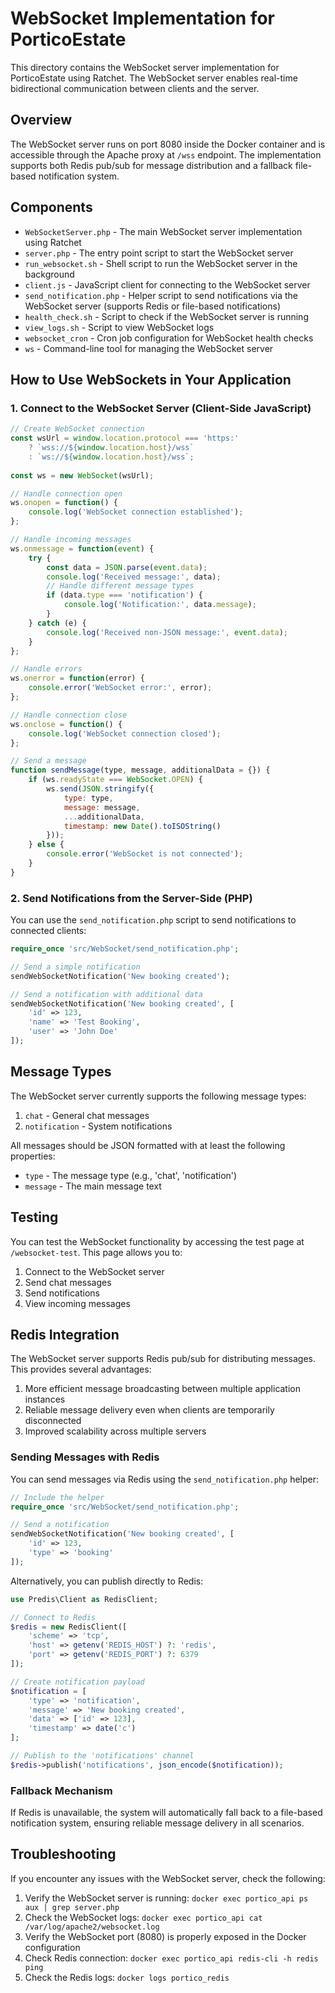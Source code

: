 # WebSocket Implementation for PorticoEstate

This directory contains the WebSocket server implementation for PorticoEstate using Ratchet. The WebSocket server enables real-time bidirectional communication between clients and the server.

## Overview

The WebSocket server runs on port 8080 inside the Docker container and is accessible through the Apache proxy at `/wss` endpoint. The implementation supports both Redis pub/sub for message distribution and a fallback file-based notification system.

## Components

- `WebSocketServer.php` - The main WebSocket server implementation using Ratchet
- `server.php` - The entry point script to start the WebSocket server
- `run_websocket.sh` - Shell script to run the WebSocket server in the background
- `client.js` - JavaScript client for connecting to the WebSocket server
- `send_notification.php` - Helper script to send notifications via the WebSocket server (supports Redis or file-based notifications)
- `health_check.sh` - Script to check if the WebSocket server is running
- `view_logs.sh` - Script to view WebSocket logs
- `websocket_cron` - Cron job configuration for WebSocket health checks
- `ws` - Command-line tool for managing the WebSocket server

## How to Use WebSockets in Your Application

### 1. Connect to the WebSocket Server (Client-Side JavaScript)

```javascript
// Create WebSocket connection
const wsUrl = window.location.protocol === 'https:' 
    ? `wss://${window.location.host}/wss` 
    : `ws://${window.location.host}/wss`;
    
const ws = new WebSocket(wsUrl);

// Handle connection open
ws.onopen = function() {
    console.log('WebSocket connection established');
};

// Handle incoming messages
ws.onmessage = function(event) {
    try {
        const data = JSON.parse(event.data);
        console.log('Received message:', data);
        // Handle different message types
        if (data.type === 'notification') {
            console.log('Notification:', data.message);
        }
    } catch (e) {
        console.log('Received non-JSON message:', event.data);
    }
};

// Handle errors
ws.onerror = function(error) {
    console.error('WebSocket error:', error);
};

// Handle connection close
ws.onclose = function() {
    console.log('WebSocket connection closed');
};

// Send a message
function sendMessage(type, message, additionalData = {}) {
    if (ws.readyState === WebSocket.OPEN) {
        ws.send(JSON.stringify({
            type: type,
            message: message,
            ...additionalData,
            timestamp: new Date().toISOString()
        }));
    } else {
        console.error('WebSocket is not connected');
    }
}
```

### 2. Send Notifications from the Server-Side (PHP)

You can use the `send_notification.php` script to send notifications to connected clients:

```php
require_once 'src/WebSocket/send_notification.php';

// Send a simple notification
sendWebSocketNotification('New booking created');

// Send a notification with additional data
sendWebSocketNotification('New booking created', [
    'id' => 123,
    'name' => 'Test Booking',
    'user' => 'John Doe'
]);
```

## Message Types

The WebSocket server currently supports the following message types:

1. `chat` - General chat messages
2. `notification` - System notifications

All messages should be JSON formatted with at least the following properties:
- `type` - The message type (e.g., 'chat', 'notification')
- `message` - The main message text

## Testing

You can test the WebSocket functionality by accessing the test page at `/websocket-test`. This page allows you to:

1. Connect to the WebSocket server
2. Send chat messages
3. Send notifications
4. View incoming messages

## Redis Integration

The WebSocket server supports Redis pub/sub for distributing messages. This provides several advantages:
1. More efficient message broadcasting between multiple application instances
2. Reliable message delivery even when clients are temporarily disconnected
3. Improved scalability across multiple servers

### Sending Messages with Redis

You can send messages via Redis using the `send_notification.php` helper:

```php
// Include the helper
require_once 'src/WebSocket/send_notification.php';

// Send a notification
sendWebSocketNotification('New booking created', [
    'id' => 123,
    'type' => 'booking'
]);
```

Alternatively, you can publish directly to Redis:

```php
use Predis\Client as RedisClient;

// Connect to Redis
$redis = new RedisClient([
    'scheme' => 'tcp',
    'host' => getenv('REDIS_HOST') ?: 'redis',
    'port' => getenv('REDIS_PORT') ?: 6379
]);

// Create notification payload
$notification = [
    'type' => 'notification',
    'message' => 'New booking created',
    'data' => ['id' => 123],
    'timestamp' => date('c')
];

// Publish to the 'notifications' channel
$redis->publish('notifications', json_encode($notification));
```

### Fallback Mechanism

If Redis is unavailable, the system will automatically fall back to a file-based notification system, ensuring reliable message delivery in all scenarios.

## Troubleshooting

If you encounter any issues with the WebSocket server, check the following:

1. Verify the WebSocket server is running: `docker exec portico_api ps aux | grep server.php`
2. Check the WebSocket logs: `docker exec portico_api cat /var/log/apache2/websocket.log`
3. Verify the WebSocket port (8080) is properly exposed in the Docker configuration
4. Check Redis connection: `docker exec portico_api redis-cli -h redis ping`
5. Check the Redis logs: `docker logs portico_redis`